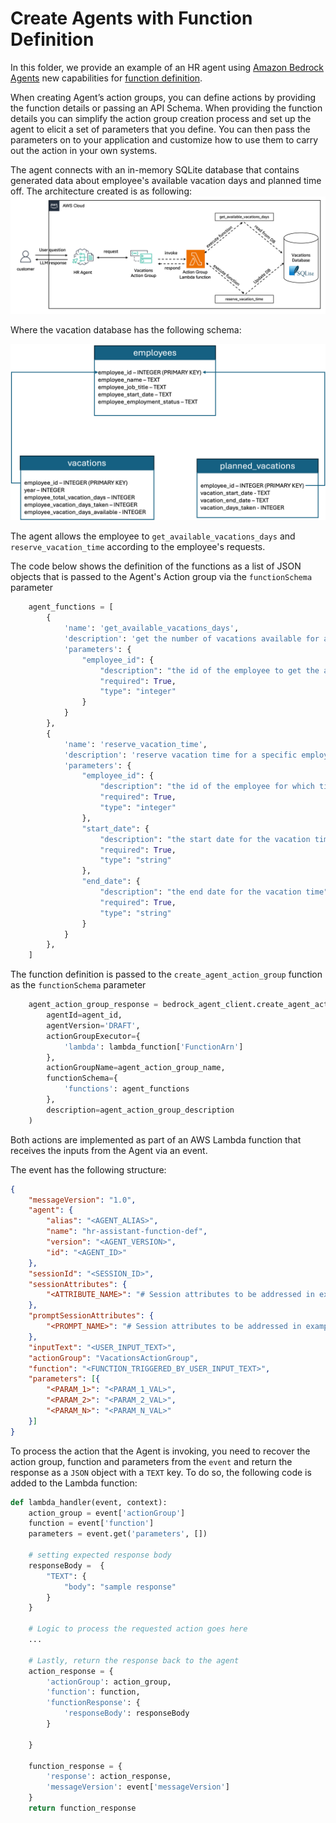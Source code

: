 # Create Agents with Function Definition

In this folder, we provide an example of an HR agent using [Amazon Bedrock Agents](https://aws.amazon.com/bedrock/agents/) new capabilities for [function definition](https://docs.aws.amazon.com/bedrock/latest/userguide/agents-action-function.html).

When creating Agent’s action groups, you can define actions by providing the function details or passing an API Schema. When providing the function details you can simplify the action group creation process and set up the agent to elicit a set of parameters that you define. You can then pass the parameters on to your application and customize how to use them to carry out the action in your own systems.

The agent connects with an in-memory SQLite database that contains generated data about employee's available vacation days and planned time off. The architecture created is as following:
![HR Assistant Agent](images/architecture.png)

Where the vacation database has the following schema:

![Three tables: {employees, vacations, planned_vacations}, employees: {employee_id - INTEGER, employee_name - TEXT, employee_job_title - TEXT, employee_start_date - TEXT, employee_employment_status - TEXT}, vacations: {employee_id - INTEGER, year - INTEGER, employee_total_vacation_days - INTEGER, employee_vacation_days_taken - INTEGER, employee_vacation_days_available - INTEGER}, planned_vacations: {employee_id - INTEGER, vacation_start_date - TEXT, vacation_end_date - TEXT, vacation_days_taken - INTEGER}](images/HR_DB.png)

The agent allows the employee to `get_available_vacations_days` and `reserve_vacation_time` according to the employee's requests.

The code below shows the definition of the functions as a list of JSON objects that is passed to the Agent's Action group via the `functionSchema` parameter
```python
    agent_functions = [
        {
            'name': 'get_available_vacations_days',
            'description': 'get the number of vacations available for a certain employee',
            'parameters': {
                "employee_id": {
                    "description": "the id of the employee to get the available vacations",
                    "required": True,
                    "type": "integer"
                }
            }
        },
        {
            'name': 'reserve_vacation_time',
            'description': 'reserve vacation time for a specific employee',
            'parameters': {
                "employee_id": {
                    "description": "the id of the employee for which time off will be reserved",
                    "required": True,
                    "type": "integer"
                },
                "start_date": {
                    "description": "the start date for the vacation time",
                    "required": True,
                    "type": "string"
                },
                "end_date": {
                    "description": "the end date for the vacation time",
                    "required": True,
                    "type": "string"
                }
            }
        },
    ]
```
The function definition is passed to the `create_agent_action_group` function as the `functionSchema` parameter
```python
    agent_action_group_response = bedrock_agent_client.create_agent_action_group(
        agentId=agent_id,
        agentVersion='DRAFT',
        actionGroupExecutor={
            'lambda': lambda_function['FunctionArn']
        },
        actionGroupName=agent_action_group_name,
        functionSchema={
            'functions': agent_functions
        },
        description=agent_action_group_description
    )
```

Both actions are implemented as part of an AWS Lambda function that receives the inputs from the Agent via an event.

The event has the following structure:

```json
{
    "messageVersion": "1.0", 
    "agent": {
        "alias": "<AGENT_ALIAS>", 
        "name": "hr-assistant-function-def", 
        "version": "<AGENT_VERSION>",
        "id": "<AGENT_ID>"
    }, 
    "sessionId": "<SESSION_ID>", 
    "sessionAttributes": {
        "<ATTRIBUTE_NAME>": "# Session attributes to be addressed in example 06-prompt-and-session-attributes"
    }, 
    "promptSessionAttributes": {
        "<PROMPT_NAME>": "# Session attributes to be addressed in example 06-prompt-and-session-attributes"
    }, 
    "inputText": "<USER_INPUT_TEXT>", 
    "actionGroup": "VacationsActionGroup", 
    "function": "<FUNCTION_TRIGGERED_BY_USER_INPUT_TEXT>", 
    "parameters": [{
        "<PARAM_1>": "<PARAM_1_VAL>", 
        "<PARAM_2>": "<PARAM_2_VAL>", 
        "<PARAM_N>": "<PARAM_N_VAL>"
    }]
}
```

To process the action that the Agent is invoking, you need to recover the action group, function and parameters from the `event` and return the response as a `JSON` object with a `TEXT` key. To do so, the following code is added to the Lambda function:

```python
def lambda_handler(event, context):
    action_group = event['actionGroup']
    function = event['function']
    parameters = event.get('parameters', [])
    
    # setting expected response body
    responseBody =  {
        "TEXT": {
            "body": "sample response"
        }
    }
    
    # Logic to process the requested action goes here
    ...
    
    # Lastly, return the response back to the agent
    action_response = {
        'actionGroup': action_group,
        'function': function,
        'functionResponse': {
            'responseBody': responseBody
        }

    }

    function_response = {
        'response': action_response, 
        'messageVersion': event['messageVersion']
    }
    return function_response
```